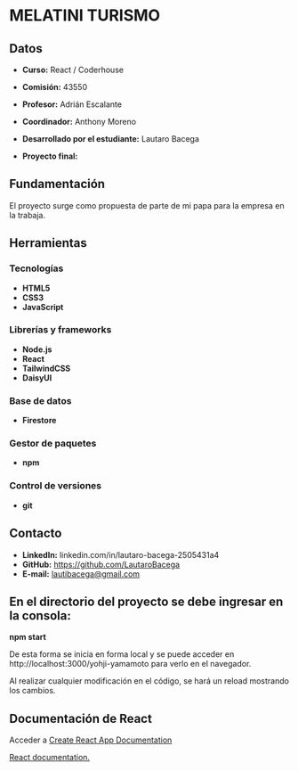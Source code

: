 # MELATINI TURISMO

## Datos

* **Curso:** React / Coderhouse

* **Comisión:** 43550

* **Profesor:** Adrián Escalante

* **Coordinador:** Anthony Moreno

* **Desarrollado por el estudiante:** Lautaro Bacega

* **Proyecto final:** <!-- SUBIRLO Y SUBIR LINK -->

## Fundamentación

El proyecto surge como propuesta de parte de mi papa para la empresa en la trabaja.


## Herramientas

### Tecnologías

* **HTML5**
* **CSS3**
* **JavaScript**

### Librerías y frameworks

* **Node.js**
* **React**
* **TailwindCSS**
* **DaisyUI**

### Base de datos
* **Firestore**

### Gestor de paquetes

* **npm**

### Control de versiones

* **git**

## Contacto

* **LinkedIn:** linkedin.com/in/lautaro-bacega-2505431a4
* **GitHub:** https://github.com/LautaroBacega
* **E-mail:** lautibacega@gmail.com

## En el directorio del proyecto se debe ingresar en la consola:
**npm start**

De esta forma se inicia en forma local y se puede acceder en http://localhost:3000/yohji-yamamoto para verlo en el navegador.

Al realizar cualquier modificación en el código, se hará un reload mostrando los cambios.

## Documentación de React

Acceder a [Create React App Documentation](https://create-react-app.dev/docs/getting-started/)

[React documentation.](https://reactjs.org/)